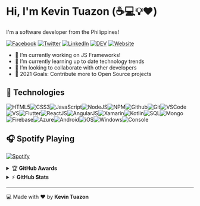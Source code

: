
# Hi, I'm Kevin Tuazon (:coffee::computer::bulb::heart:)
I'm a software developer from the Philippines!

[![Facebook](https://img.shields.io/badge/facebook-%231877F2.svg?&style=for-the-badge&logo=facebook&logoColor=white)](https://www.facebook.com/kevin.tuazonx) [![Twitter](https://img.shields.io/badge/twitter-%231DA1F2.svg?&style=for-the-badge&logo=twitter&logoColor=white)](https://twitter.com/kvntzn) [![LinkedIn](https://img.shields.io/badge/linkedin-%230077B5.svg?&style=for-the-badge&logo=linkedin&logoColor=white)](https://www.linkedin.com/in/kevin-tuazon/) [![DEV](https://img.shields.io/badge/DEV-%23000000.svg?&style=for-the-badge&logo=dev.to&logoColor=white)](https://dev.to/kvntzn) [![Website](https://img.shields.io/website?label=kvntzn&style=for-the-badge&url=https%3A%2F%2Fkvntzn.github.io)](https://kvntzn.github.io)
- 📱 I’m currently working on JS Frameworks!
- 🌱 I’m currently learning up to date technology trends
- 💂‍ I’m looking to collaborate with other developers
- 🥅 2021 Goals: Contribute more to Open Source projects


## :wrench: Technologies

![HTML5](https://img.icons8.com/color/30/html-5.png)![CSS3](https://img.icons8.com/color/30/css3.png)![JavaScript](https://img.icons8.com/color/30/javascript.png)![NodeJS](https://img.icons8.com/color/30/nodejs.png)![NPM](https://img.icons8.com/color/30/npm.png)![Github](https://img.icons8.com/material-outlined/30/github.png)![Git](https://img.icons8.com/color/30/git.png)![VSCode](https://img.icons8.com/color/30/visual-studio-code-2019.png)![VS](https://img.icons8.com/color/30/visual-studio-2019.png)![Flutter](https://img.icons8.com/color/30/flutter.png)![ReactJS](https://img.icons8.com/color/30/react-native.png)![AngularJS](https://img.icons8.com/color/30/angularjs.png)![Xamarin](https://img.icons8.com/color/30/xamarin.png)![Kotlin](https://img.icons8.com/color/30/kotlin.png)![SQL](https://img.icons8.com/color/30/sql.png)![Mongo](https://img.icons8.com/color/30/mongodb.png)![Firebase](https://img.icons8.com/color/30/firebase.png)![Azure](https://img.icons8.com/color/30/azure.png)![Android](https://img.icons8.com/color/30/android-os.png)![iOS](https://img.icons8.com/color/30/mac-os.png)![Windows](https://img.icons8.com/color/30/windows-10.png)![Console](https://img.icons8.com/color/30/console.png)

## :headphones: Spotify Playing

[![Spotify](https://novatorem.kvntzn.vercel.app/api/spotify)](https://open.spotify.com/user/22thtl7hfddgqx4cz7bctd2za)



<details>
    <summary>&#127942 <b>GitHub Awards</b></summary><br/>

![Github Trophy](https://github-profile-trophy.vercel.app/?username=kvntzn)

</details>

<details>
    <summary>&#9889 <b>GitHub Stats</b></summary><br/>

[![Kevin Tuazon Github Stats](https://kvntzn-github-readme-stats.vercel.app/api?username=kvntzn&show_icons=true&hide_border=true)](https://github.com/kvntzn/github-readme-stats) [![Top Language](https://kvntzn-github-readme-stats.vercel.app/api/top-langs?username=kvntzn&show_icons=true&layout=compact&hide_border=true&hide=php&langs_count=8)](https://github.com/kvntzn/github-readme-stats)
</details>

---

:computer: Made with :heart: by **Kevin Tuazon**


[website]: https://kvntzn.github.io
[linkedin]: https://linkedin.com/in/kevin-tuazon/
